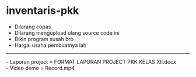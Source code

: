 # inventaris-pkk

- Dilarang copas
- Dilarang mengupload ulang source code ini
- Bikin program susah bro
- Hargai usaha pembuatnya lah

<hr>
- Laporan project = FORMAT LAPORAN PROJECT PKK KELAS XII.docx <br>
- Video demo = Record.mp4
